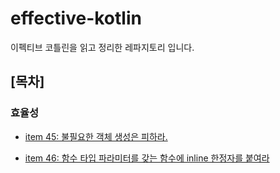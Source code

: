 # effective-kotlin

이펙티브 코틀린을 읽고 정리한 레파지토리 입니다.

## [목차]

### 효율성 

- [item 45: 불필요한 객체 생성은 피하라.](documents/item45/README.md)

- [item 46: 함수 타입 파라미터를 갖는 함수에 inline 한정자를 붙여라](documents/item46/README.md)
